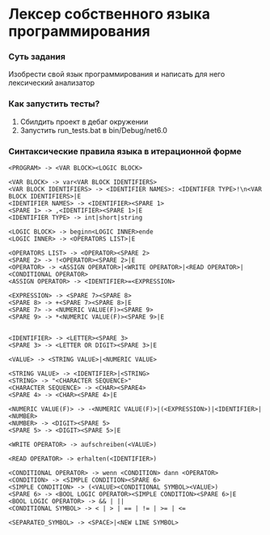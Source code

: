 # Лексер собственного языка программирования

### Суть задания
Изобрести свой язык программирования и написать для него лексический анализатор

### Как запустить тесты?
1. Сбилдить проект в дебаг окружении
2. Запустить run_tests.bat в bin/Debug/net6.0

### Синтаксические правила языка в итерационной форме
```
<PROGRAM> -> <VAR BLOCK><LOGIC BLOCK>

<VAR BLOCK> -> var<VAR BLOCK IDENTIFIERS>
<VAR BLOCK IDENTIFIERS> -> <IDENTIFIER NAMES>: <IDENTIFER TYPE>!\n<VAR BLOCK IDENTIFIERS>|E
<IDENTIFIER NAMES> -> <IDENTIFIER><SPARE 1>
<SPARE 1> -> ,<IDENTIFIER><SPARE 1>|E
<IDENTIFIER TYPE> -> int|short|string

<LOGIC BLOCK> -> beginn<LOGIC INNER>ende
<LOGIC INNER> -> <OPERATORS LIST>|E

<OPERATORS LIST> -> <OPERATOR><SPARE 2>
<SPARE 2> -> !<OPERATOR><SPARE 2>|E
<OPERATOR> -> <ASSIGN OPERATOR>|<WRITE OPERATOR>|<READ OPERATOR>|<CONDITIONAL OPERATOR>
<ASSIGN OPERATOR> -> <IDENTIFIER>=<EXPRESSION>

<EXPRESSION> -> <SPARE 7><SPARE 8>
<SPARE 8> -> +<SPARE 7><SPARE 8>|E
<SPARE 7> -> <NUMERIC VALUE(F)><SPARE 9>
<SPARE 9> -> *<NUMERIC VALUE(F)><SPARE 9>|E


<IDENTIFIER> -> <LETTER><SPARE 3>
<SPARE 3> -> <LETTER OR DIGIT><SPARE 3>|E

<VALUE> -> <STRING VALUE>|<NUMERIC VALUE>

<STRING VALUE> -> <IDENTIFIER>|<STRING>
<STRING> -> "<CHARACTER SEQUENCE>"
<CHARACTER SEQUENCE> -> <CHAR><SPARE4>
<SPARE 4> -> <CHAR><SPARE 4>|E

<NUMERIC VALUE(F)> -> -<NUMERIC VALUE(F)>|(<EXPRESSION>)|<IDENTIFIER>|<NUMBER>
<NUMBER> -> <DIGIT><SPARE 5>
<SPARE 5> -> <DIGIT><SPARE 5>|E

<WRITE OPERATOR> -> aufschreiben(<VALUE>)

<READ OPERATOR> -> erhalten(<IDENTIFIER>)

<CONDITIONAL OPERATOR> -> wenn <CONDITION> dann <OPERATOR>
<CONDITION> -> <SIMPLE CONDITION><SPARE 6>
<SIMPLE CONDITION> -> (<VALUE><CONDITIONAL SYMBOL><VALUE>)
<SPARE 6> -> <BOOL LOGIC OPERATOR><SIMPLE CONDITION><SPARE 6>|E
<BOOL LOGIC OPERATOR> -> && | ||
<CONDITIONAL SYMBOL> -> < | > | == | != | >= | <=

<SEPARATED_SYMBOL> -> <SPACE>|<NEW LINE SYMBOL>
```
